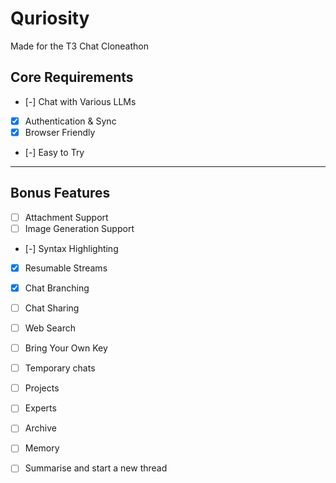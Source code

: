 # Quriosity

Made for the T3 Chat Cloneathon

## Core Requirements

- [-] Chat with Various LLMs
- [x] Authentication & Sync
- [x] Browser Friendly
- [-] Easy to Try

---

## Bonus Features

- [ ] Attachment Support
- [ ] Image Generation Support
- [-] Syntax Highlighting
- [x] Resumable Streams
- [x] Chat Branching
- [ ] Chat Sharing
- [ ] Web Search
- [ ] Bring Your Own Key

- [ ] Temporary chats
- [ ] Projects
- [ ] Experts
- [ ] Archive
- [ ] Memory
- [ ] Summarise and start a new thread
